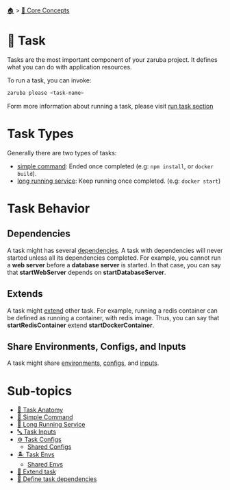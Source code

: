 <!--startTocHeader-->
[🏠](../../README.md) > [🧠 Core Concepts](../README.md)
# 🔨 Task
<!--endTocHeader-->


Tasks are the most important component of your zaruba project. It defines what you can do with application resources.

To run a task, you can invoke:

```bash
zaruba please <task-name>
```

Form more information about running a task, please visit [run task section](../../run-task/README.md)

# Task Types

Generally there are two types of tasks:

* [simple command](simple-command.md): Ended once completed (e.g: `npm install`, or `docker build`).
* [long running service](long-running-service.md): Keep running once completed. (e.g: `docker start`)

# Task Behavior

## Dependencies

A task might has several [dependencies](define-task-dependies.md). A task with dependencies will never started unless all its dependencies completed. For example, you cannot run a __web server__ before a __database server__ is started. In that case, you can say that __startWebServer__ depends on __startDatabaseServer__.

## Extends

A task might [extend](extend-task.md) other task. For example, running a redis container can be defined as running a container, with redis image. Thus, you can say that __startRedisContainer__ extend __startDockerContainer__.

## Share Environments, Configs, and Inputs

A task might share [environments](task-envs/shared-envs), [configs](task-configs/shared-configs.md), and [inputs](task-inputs.md).

<!--startTocSubTopic-->
# Sub-topics
* [🧬 Task Anatomy](task-anatomy.md)
* [🥛 Simple Command](simple-command.md)
* [🍹 Long Running Service](long-running-service.md)
* [🔤 Task Inputs](task-inputs.md)
* [⚙️ Task Configs](task-configs/README.md)
  * [Shared Configs](task-configs/shared-configs.md)
* [🏝️ Task Envs](task-envs/README.md)
  * [Shared Envs](task-envs/shared-envs.md)
* [🧒 Extend task](extend-task.md)
* [🍲 Define task dependencies](define-task-dependencies.md)
<!--endTocSubTopic-->
